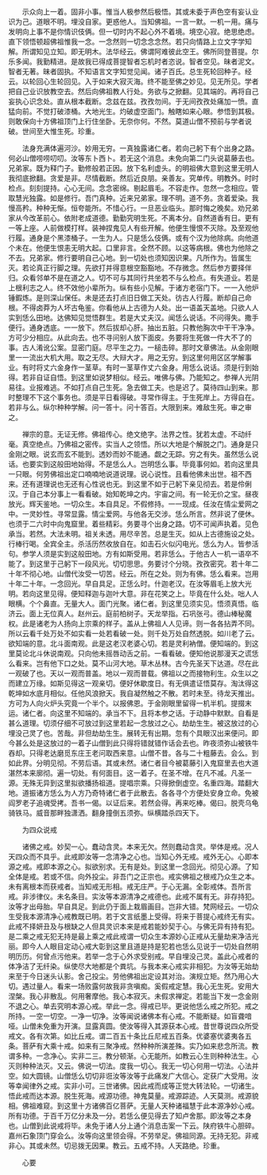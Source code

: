 <!-- { "loadSidebar": true } -->
　　示众向上一着。固非小事。惟当人极参然后极悟。其或未委于声色空有妄认业识为己。道眼不明。埋没自家。更惑他人。当知佛祖。一言一默。一机一用。痛与发明向上事不是你情识伎俩。但一切时内不起心外不着境。境空心寂。绝思绝虑。直下领悟顿超佛祖惟我一念。一念然则一切念念念然。若只向情路上立文字学知解。所谓知见立知。即无明木。法华经云。佛谓阿难彼此空王。佛所同登菩提。尔乐多闻。我勤精进。是故我已得成菩提智者忘机时者恣说。智者空见。昧者泥文。智者无著。昧者固执。不知语言文字知觉见闻。诸子百氏。总生死轮回种子。经云。以轮回心生轮回见。入于如来大寂灭海。终不能至佛之妙见。见无所见。学者把自己业识放教空去。然后向佛祖教人行处。务欲与之掀翻。见其端的。再将自己妄执心识念处。直从根本截断。念兹在兹。孜孜勿间。于无间孜孜处痛加一愤。直猛向前。不觉打破漆桶。大地光生。灼破虚空面门。触瞎如来心眼。参悟到其极。则敢保向十方佛祖顶门上行住坐卧。无奈你何。不然。莫道山僧不预前与学者说破。世间至大惟生死。珍重。

　　法身充满体遍河沙。妙用无穷。一真独露诸仁者。若向己躬下有个出身之路。何必山僧唠唠叨叨。汝等东卜西卜。若无这个消息。未免向第二门头说葛藤去也。兄弟家。既为释门子。勤修般若正因。放下名利虚头。的明祖佛大意到这里无明人我彻底掀翻。贪爱是非。尽情截断。然后近良朋。亲善友。究单传。明教外。时时检点。刻刻提持。心心无间。念念密绵。剔起眉毛。不容走作。忽然一念相应。管取慧光独露。如是修行。吾门真种。近来兄弟家。理不明。道不务。贪着爱染。我慢高矜。种种无惭。恒夸能所。不惜心行。一旦恶业临头。那时悔之晚矣。劝兄弟家从今改革前心。依附老成道德。勤勤究明生死。不离本分。自然道香有日。更有一等上座。人前做模打样。装神捏鬼见人有些开解。他便生慢恨不灭除。及至观他行履。通身是个黑漆桶子。一生为人。只是恁么伎俩。或有个汉为他除病。向他道个未在。他便生恨恚无明大起。口里非言。全然不顾。以这等病根。佛也为他除之不去。兄弟家。修行要明自己心地。到一切处也须知因识果。凡所作为。皆属生灭。若论真正行脚之理。先欲打并得意根空豁豁地。不存微念。然后参方要择伴归。众看邻单不是在道之人。切不可与其同行共坐若不与么检点。有失道业。若是上根利志之人。终不效他小辈所为。纵有些小见解。于诸方老宿门下。一一入他炉锤鍜炼。是则深山保任。未是还去打点旧日做工天处。彷古人行履。断却自己命根。不得卤莽为人坏古龟鉴。你看他从上古德为人处。出一语盖天盖地。只欲人人实到恁么田地。达佛知见觉悟群生。若是大丈夫汉。闻恁么说话。不问得失。撒手便行。通身透底。一一放下。然后拔却心肝。抽出五脏。只教他胸次中干干净净。方可少分相应。从此向去。也不寻问别人放下面皮。务要将生死做一件大不了的事。古人淆讹公案。显密门庭。尽平生之力。一槌击碎。那时文章佛法。从金刚眼里一一流出大机大用。取之无尽。大辩大才。用之无穷。到这里何用区区学解事业。有时将丈六金身作一茎草。有时一茎草作丈六金身。用恁么说话。须是行到始得。若非自证自悟。到这里如说梦相似。经云。唯佛与佛。乃能知之。参禅人光阴易往。业报难逃。不如打点自己生死。急去做工夫。也是迟了。莫待四山到来。那时整理不下这个事务也。须是平日看得破。寻常作得主。于生死岸上。方得自在。若非与么。纵尔种种学解。问一答十。问十答百。大限到来。难敌生死。审之审之。

　　禅宗的意。无证无修。佛祖传心。绝文绝字。法界之性。犹若太虚。不动纤毫。真空绝点。乃佛祖之密传。实当人之领悟。所以大地是个解脱之门。通身是只金刚之眼。说玄而玄不能到。透妙而妙不能通。觑之无踪。穷之有失。虽然恁么说话。也要实到这般田地始得。不是恁么人。岂明恁么事。毕竟事何如。若向这里具一只眼。何劳佛祖出定口喃喃地说道说理。说心说性。且看他佛未出世。祖不西来。还有道理说也无还有心性说也无。到这里不如于己躬下亲见彻去。若是伶俐汉。于自己本分事上一看看破。始知乾坤之内。宇宙之间。有一轮无价之宝。昼夜放光。辉天鉴地。一切众生。本自具足。不假修持。一一现成。任汝在情尘爱网之中。一灵妙性。寻常显露。情尘爱网。与他各无交涉。恁么所言。然非说了便休。也须于二六时中向鬼窟里。着些精彩。务要寻个出身之路。切不可闻声执着。见色承当。若然。大法未明。祖关未透。用尽辛苦。总是生灭。如从上古德施设之处。行棒行喝。全宾全主。杀活历然收放自在。如击石火似闪电光。恁么为人。皆参活句。参学人须是实到这般田地。方有如斯受用。若非恁么。于他古人一机一语卒不能了。到这里于己躬下一段风光。切切思思。务要讨个分晓。孜孜密究。若十年二十年不彻心地。山僧代汝受一切苦。经云。所在之处。则为有佛。恁么看来。岂用十年二十年。一念回光。早自具足。正恁么时。什迦老汉。在汝等眉毛上放大光明。若向这里见得。便知释迦与迦叶大意。非在花笑之上。毕竟在什么处。咄人人眼横。个个鼻直。无量大人。面门光聚。诸仁者。到这里见须实见。悟须真悟。临济云。面上无位真人。赵州云。庭前柏树子。天龙举指。石巩张弓。德山棒秘魔权。此是诸老为人扬向上宗乘的样子。盖从上佛祖人人见谛。则一各各拈弄不同。所以云看千处万处不如实看一处若看破一处。则千处万处自然透脱。如川老了云。欲知端的意。北斗面南观。此是这老汉老婆心切。若是灵利衲僧。便知端的。到这里莫论北斗休说南观。只向他未摇唇动舌之前。一看看破。便知他说那漫天之谎恁么看来。岂有他下口之处。莫不山河大地。草木丛林。古今先圣天下达道。尽在此一观破了也。天以一观而普盖。地以一观而普载。佛祖以之而接物利生。众生以之而建立万缘。如斯见得这一观亲切。便好休歇度日。有无俱遣证悟莫存。淘汰得这乾坤如水底月相似。任他风浪掀天。我自凝然触之不散。若时未至。待龙天推出。方可为人向火炉头究竟一个半个。以报佛恩。于金刚眼里留得一机半机。提掇末运。诸仁者。向这里不知端的。承当不下。且将本参之话。于动静中默默。自看是甚么道理。切须仔细不可放过到这里若起一念放过之心。劫劫生生。被这放过的心埋没己灵了也。苦哉。非但劫劫生生。展转无有出期。忽有个具眼汉出来便问。即今甚么处是这放过的一着子山僧到此只得将错就错作话会去也。昨夜须弥山被铁牛吞却。只得老达磨觅东庄王老问取西来意。山僧不昔。各与二十粗藤去。会么。到如此界。分明见彻。不劳后语。其或未然。诸仁者目今被葛藤引入鬼窟里去也大道湛然本来廓彻。遍一切处。有何面目。这一着子。在圣不增。在凡不减。凡圣一源。无殊无异到这里拟欲播扬祖道。提唱宗乘。只得掀倒虚空。名重四海。踏翻大地。道振诸方恁么为人方乃奇特诸仁者于此散去。各各寻个方便处安身立命。免被阎罗老子追魂受拷。吾书一偈。以证后来。若然会得。再来吃棒。偈曰。脱壳乌龟骑铁马。威音那畔独潇洒。翻身撞倒五须弥。纵横踏杀四天下。

　　为四众说戒

　　诸佛之戒。妙契一心。蠢动含灵。本来无欠。然则蠢动含灵。举体是戒。况人天四众而不具乎。此戒即汝等一念清净之心也。当知心外无戒。戒外无心。心即本源之戒。戒即本源之心。拟欲别求。无有是处。到这里一念回光。彻见心源。了知全体是戒。若或不信。向外投尘。非吾门之正宗也。戒实佛祖之根戒乃众生之本。未有离根本而获戒者。当知戒无形相。戒无庄严。于心无漏。全彰戒体。吾所言戒。非涉律仪。未名条目。实汝等本源清净之戒德也。此戒不属有无。非存持犯。汝等才出母胎。早自具足。到此仍于面上栽眉画目。岂非大错。梵网经云。一切众生受我本源清净心戒教既已明。若于文言纸墨上受得。将来于菩提心戒终无有实。此戒不择妍丑及与根缺之人但具灵识本来是戒若能妙契于心。与佛无异有持有犯。是二乘之戒无犯无持是最上乘之戒此戒谓一切众生本源妙心正戒从无量劫来净洁光丽。即今人人眼目定动心戒大彰到这里且道是持是犯若也恁么见说于一切处自然明明历历。何曾点污他来。若举一念于心外求受别戒。早自埋没己灵。盖此心戒者的体净洁了无纤染。纵使尽大地都是个粪坑。与我本来心戒实非相犯。为汝等无始劫来至于今日迷头认影。舍己投尘。劳他佛祖出定设其对治。演规立矩。然乃用心大切。遇过量人。看来一场败露何故我非贪嗔痴。奚假戒定慧。我心无生死。安用大涅槃。我心非散乱。何用奢摩他。我心本寂灭。未假求禅定。若能当下发一念金刚不退之心。单去究明本源心戒。举此一念。得戒已毕。更说他恁么戒之所犯。戒之所持。一空一切空。一净一切净。汝等闻说诸佛本有心戒。不能断疑。如盲聋喑哑。山僧未免重为开演。显露真圆。使汝等得入其源获本心戒。昔世尊说四众所受戒文。各有次第。如比丘戒。谓二百五十条比丘尼戒五百条。优婆塞优婆夷各五条。菩萨有大乘十戒。如来有三聚净戒。然种种所演差殊。实乃如来悲念所流。教谓多种。一念净心。实非二三。教分顿渐。心无能所。如教云心生则种种法生。心灭则种种法灭。又云。佛说一切法。度我一切心。我无一切心何用一切法。心法并空。如大圆镜。山僧恁么切切非诳汝等汝等于此痛发广大信心。定获广大受用。汝等幸闻律外之戒。实非小可。三世诸佛。因此戒而成等正觉大转法轮。一切诸生。悟此戒而达本源。脱生死海。戒源功德。神鬼莫量。戒源踪迹。人天莫测。戒源貌相。佛祖难窥。到这里十方诸佛百亿菩萨。无量人天种诸福慧于此本源净妙心戒。所有功德。于百千万亿分未及一分。若恁么便见得去了知卢舍那。即汝等之本身也。山僧到此说戒将毕。未免于诸人分上通个消息击案一下云。陕府铁牛心胆碎。嘉州石象顶门穿会么。汝等向这里领会得。不劳举足。佛祖同源。无持无犯。非戒非心。其或未然。切忌拨无因果。教云。五戒不持。人天路绝。珍重。

　　心要

